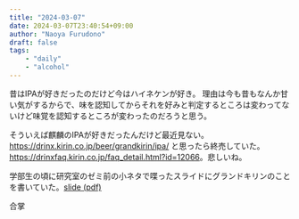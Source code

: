 ```yaml
---
title: "2024-03-07"
date: 2024-03-07T23:40:54+09:00
author: "Naoya Furudono"
draft: false
tags:
    - "daily"
    - "alcohol"
---
```


昔はIPAが好きだったのだけど今はハイネケンが好き。
理由は今も昔もなんか甘い気がするからで、味を認知してからそれを好みと判定するところは変わってないけど味覚を認知するところが変わったのだろうと思う。

そういえば麒麟のIPAが好きだったんだけど最近見ない。<https://drinx.kirin.co.jp/beer/grandkirin/ipa/>
と思ったら終売していた。<https://drinxfaq.kirin.co.jp/faq_detail.html?id=12066>。悲しいね。

学部生の頃に研究室のゼミ前の小ネタで喋ったスライドにグランドキリンのことを書いていた。[slide (pdf)](https://drive.google.com/file/d/1kbLvc6hkLwbiL7ouyT-tigIMFOEXoLq4/view?usp=sharing)

合掌



